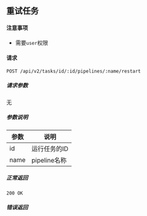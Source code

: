 ## 重试任务

#### 注意事项

- 需要`user`权限

#### 请求

```
POST /api/v2/tasks/id/:id/pipelines/:name/restart
```

##### 请求参数

无

##### 参数说明

|参数|说明|
|---|---|
|id|运行任务的ID|
|name|pipeline名称|

##### 正常返回

```
200 OK
```

##### 错误返回
